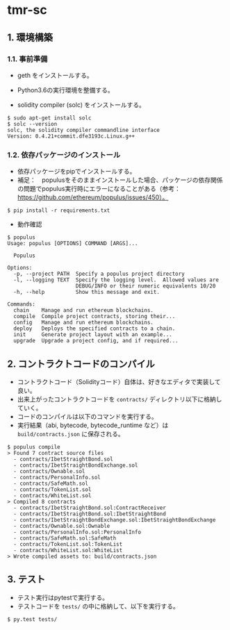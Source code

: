 # tmr-sc

## 1. 環境構築

### 1.1. 事前準備
* geth をインストールする。
* Python3.6の実行環境を整備する。

* solidity compiler (solc) をインストールする。

```
$ sudo apt-get install solc
$ solc --version
solc, the solidity compiler commandline interface
Version: 0.4.21+commit.dfe3193c.Linux.g++
```

### 1.2. 依存パッケージのインストール
* 依存パッケージをpipでインストールする。
* 補足：　populusをそのままインストールした場合、パッケージの依存関係の問題でpopulus実行時にエラーになることがある（参考：　https://github.com/ethereum/populus/issues/450）。

```
$ pip install -r requirements.txt
```

* 動作確認

```
$ populus
Usage: populus [OPTIONS] COMMAND [ARGS]...

  Populus

Options:
  -p, --project PATH  Specify a populus project directory
  -l, --logging TEXT  Specify the logging level.  Allowed values are
                      DEBUG/INFO or their numeric equivalents 10/20
  -h, --help          Show this message and exit.

Commands:
  chain    Manage and run ethereum blockchains.
  compile  Compile project contracts, storing their...
  config   Manage and run ethereum blockchains.
  deploy   Deploys the specified contracts to a chain.
  init     Generate project layout with an example...
  upgrade  Upgrade a project config, and if required...
```

## 2. コントラクトコードのコンパイル
* コントラクトコード（Solidityコード）自体は、好きなエディタで実装して良い。
* 出来上がったコントラクトコードを `contracts/` ディレクトリ以下に格納していく。
* コードのコンパイルは以下のコマンドを実行する。
* 実行結果（abi, bytecode, bytecode_runtime など）は `build/contracts.json` に保存される。

```
$ populus compile
> Found 7 contract source files
  - contracts/IbetStraightBond.sol
  - contracts/IbetStraightBondExchange.sol
  - contracts/Ownable.sol
  - contracts/PersonalInfo.sol
  - contracts/SafeMath.sol
  - contracts/TokenList.sol
  - contracts/WhiteList.sol
> Compiled 8 contracts
  - contracts/IbetStraightBond.sol:ContractReceiver
  - contracts/IbetStraightBond.sol:IbetStraightBond
  - contracts/IbetStraightBondExchange.sol:IbetStraightBondExchange
  - contracts/Ownable.sol:Ownable
  - contracts/PersonalInfo.sol:PersonalInfo
  - contracts/SafeMath.sol:SafeMath
  - contracts/TokenList.sol:TokenList
  - contracts/WhiteList.sol:WhiteList
> Wrote compiled assets to: build/contracts.json
```

## 3. テスト
* テスト実行はpytestで実行する。
* テストコードを `tests/` の中に格納して、以下を実行する。

```
$ py.test tests/
```
